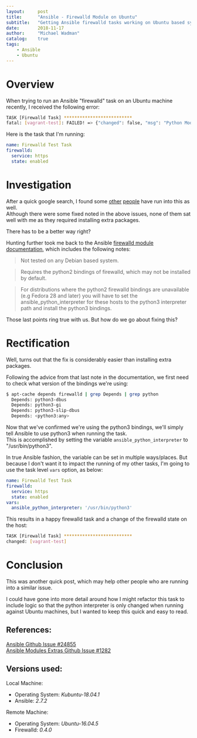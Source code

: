 ```yaml
---
layout:     post
title:      "Ansible - Firewalld Module on Ubuntu"
subtitle:   "Getting Ansible firewalld tasks working on Ubuntu based systems"
date:       2018-11-17
author:     "Michael Wadman"
catalog:    true
tags:
    - Ansible
    - Ubuntu
---
```


# Overview

When trying to run an Ansible "firewalld" task on an Ubuntu machine recently, I received the following error:

```bash
TASK [Firewalld Task] **************************
fatal: [vagrant-test]: FAILED! => {"changed": false, "msg": "Python Module not found: firewalld and its python module are required for this module, version 0.2.11 or newer required (0.3.9 or newer for offline operations)"}
```

Here is the task that I'm running:

```yaml
name: Firewalld Test Task
firewalld:
  service: https
  state: enabled
```


# Investigation

After a quick google search, I found some [other](https://github.com/ansible/ansible/issues/24855) [people](https://github.com/ansible/ansible-modules-extras/issues/1282) have run into this as well.  
Although there were some fixed noted in the above issues, none of them sat well with me as they required installing extra packages.

There has to be a better way right?

Hunting further took me back to the Ansible [firewalld module documentation](https://docs.ansible.com/ansible/2.7/modules/firewalld_module.html), which includes the following notes:

> Not tested on any Debian based system.

> Requires the python2 bindings of firewalld, which may not be installed by default.

> For distributions where the python2 firewalld bindings are unavailable (e.g Fedora 28 and later) you will have to set the ansible_python_interpreter for these hosts to the python3 interpreter path and install the python3 bindings.

Those last points ring true with us. But how do we go about fixing this?

# Rectification

Well, turns out that the fix is considerably easier than installing extra packages.

Following the advice from that last note in the documentation, we first need to check what version of the bindings we're using:

```bash
$ apt-cache depends firewalld | grep Depends | grep python
  Depends: python3-dbus
  Depends: python3-gi
  Depends: python3-slip-dbus
  Depends: <python3:any>
```

Now that we've confirmed we're using the python3 bindings, we'll simply tell Ansible to use python3 when running the task.  
This is accomplished by setting the variable `ansible_python_interpreter` to "/usr/bin/python3".

In true Ansible fashion, the variable can be set in multiple ways/places. But because I don't want it to impact the running of my other tasks, I'm going to use the task level `vars` option, as below:

```yaml
name: Firewalld Test Task
firewalld:
  service: https
  state: enabled
vars:
  ansible_python_interpreter: '/usr/bin/python3'
```

This results in a happy firewalld task and a change of the firewalld state on the host:

```bash
TASK [Firewalld Task] **************************
changed: [vagrant-test]
```

# Conclusion

This was another quick post, which may help other people who are running into a similar issue.  

I could have gone into more detail around how I might refactor this task to include logic so that the python interpreter is only changed when running against Ubuntu machines, but I wanted to keep this quick and easy to read.

## References:

[Ansible Github Issue #24855](https://github.com/ansible/ansible/issues/24855)  
[Ansible Modules Extras Github Issue #1282](https://github.com/ansible/ansible-modules-extras/issues/1282)

## Versions used:

Local Machine:
- Operating System: *Kubuntu-18.04.1*
- Ansible: *2.7.2*  

Remote Machine:
- Operating System: *Ubuntu-16.04.5*  
- Firewalld: *0.4.0*
